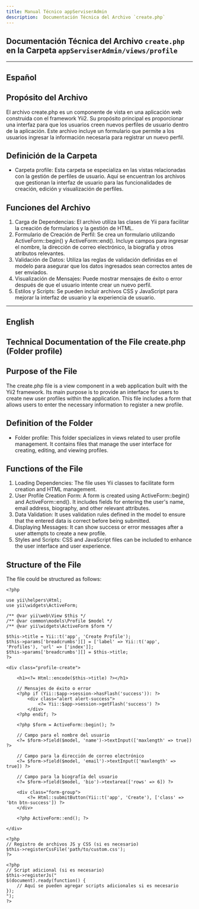 ```yaml
---
title: Manual Técnico appServiserAdmin
description:  Documentación Técnica del Archivo `create.php`
---
```


## Documentación Técnica del Archivo `create.php` en la Carpeta `appServiserAdmin/views/profile`

---

## Español

## Propósito del Archivo
El archivo create.php es un componente de vista en una aplicación web construida con el framework Yii2. Su propósito principal es proporcionar una interfaz para que los usuarios creen nuevos perfiles de usuario dentro de la aplicación. Este archivo incluye un formulario que permite a los usuarios ingresar la información necesaria para registrar un nuevo perfil.

## Definición de la Carpeta
- Carpeta profile: Esta carpeta se especializa en las vistas relacionadas con la gestión de perfiles de usuario. Aquí se encuentran los archivos que gestionan la interfaz de usuario para las funcionalidades de creación, edición y visualización de perfiles.

## Funciones del Archivo
1. Carga de Dependencias: El archivo utiliza las clases de Yii para facilitar la creación de formularios y la gestión de HTML.
2. Formulario de Creación de Perfil:
Se crea un formulario utilizando ActiveForm::begin() y ActiveForm::end().
Incluye campos para ingresar el nombre, la dirección de correo electrónico, la biografía y otros atributos relevantes.
3. Validación de Datos:
Utiliza las reglas de validación definidas en el modelo para asegurar que los datos ingresados sean correctos antes de ser enviados.
4. Visualización de Mensajes:
Puede mostrar mensajes de éxito o error después de que el usuario intente crear un nuevo perfil.
5. Estilos y Scripts:
Se pueden incluir archivos CSS y JavaScript para mejorar la interfaz de usuario y la experiencia de usuario.

---

## English

## Technical Documentation of the File create.php (Folder profile)

## Purpose of the File
The create.php file is a view component in a web application built with the Yii2 framework. Its main purpose is to provide an interface for users to create new user profiles within the application. This file includes a form that allows users to enter the necessary information to register a new profile.

## Definition of the Folder
- Folder profile: This folder specializes in views related to user profile management. It contains files that manage the user interface for creating, editing, and viewing profiles.

## Functions of the File
1. Loading Dependencies: The file uses Yii classes to facilitate form creation and HTML management.
2. User Profile Creation Form:
A form is created using ActiveForm::begin() and ActiveForm::end().
It includes fields for entering the user's name, email address, biography, and other relevant attributes.
3. Data Validation:
It uses validation rules defined in the model to ensure that the entered data is correct before being submitted.
4. Displaying Messages:
It can show success or error messages after a user attempts to create a new profile.
5. Styles and Scripts:
CSS and JavaScript files can be included to enhance the user interface and user experience.

## Structure of the File
The file could be structured as follows:
```
<?php

use yii\helpers\Html;
use yii\widgets\ActiveForm;

/** @var yii\web\View $this */
/** @var common\models\Profile $model */
/** @var yii\widgets\ActiveForm $form */

$this->title = Yii::t('app', 'Create Profile');
$this->params['breadcrumbs'][] = ['label' => Yii::t('app', 'Profiles'), 'url' => ['index']];
$this->params['breadcrumbs'][] = $this->title;
?>

<div class="profile-create">

    <h1><?= Html::encode($this->title) ?></h1>

    // Mensajes de éxito o error
    <?php if (Yii::$app->session->hasFlash('success')): ?>
        <div class="alert alert-success">
            <?= Yii::$app->session->getFlash('success') ?>
        </div>
    <?php endif; ?>

    <?php $form = ActiveForm::begin(); ?>

    // Campo para el nombre del usuario
    <?= $form->field($model, 'name')->textInput(['maxlength' => true]) ?>

    // Campo para la dirección de correo electrónico
    <?= $form->field($model, 'email')->textInput(['maxlength' => true]) ?>

    // Campo para la biografía del usuario
    <?= $form->field($model, 'bio')->textarea(['rows' => 6]) ?>

    <div class="form-group">
        <?= Html::submitButton(Yii::t('app', 'Create'), ['class' => 'btn btn-success']) ?>
    </div>

    <?php ActiveForm::end(); ?>

</div>

<?php
// Registro de archivos JS y CSS (si es necesario)
$this->registerCssFile('path/to/custom.css');
?>

<?php 
// Script adicional (si es necesario)
$this->registerJs("
$(document).ready(function() {
    // Aquí se pueden agregar scripts adicionales si es necesario
});
");
?>
```